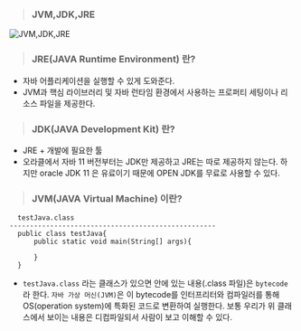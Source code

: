 > ### JVM,JDK,JRE

  ![JVM,JDK,JRE](https://user-images.githubusercontent.com/32498739/176196786-628a86af-b9d3-4bdb-9c10-77b1049f466d.png)

  

> ### JRE(JAVA Runtime Environment) 란? 
* 자바 어플리케이션을 실행할 수 있게 도와준다. 
* JVM과 핵심 라이브러리 및 자바 런타임 환경에서 사용하는 프로퍼티 세팅이나 리소스 파일을 제공한다.


> ### JDK(JAVA Development Kit) 란? 
* JRE + 개발에 필요한 툴
* 오라클에서 자바 11 버전부터는 JDK만 제공하고 JRE는 따로 제공하지 않는다. 하지만 oracle JDK 11 은 유료이기 때문에 OPEN JDK를 무료로 사용할 수 있다. 

> ### JVM(JAVA Virtual Machine) 이란? 
```
  testJava.class
---------------------------------------------------
  public class testJava{
      public static void main(String[] args){

      }
  }
  ```
* `testJava.class` 라는 클래스가 있으면 안에 있는 내용(.class 파일)은 `bytecode`라 한다. `자바 가상 머신(JVM)`은 이 bytecode를 인터프리터와 컴파일러를 통해 OS(operation system)에 특화된 코드로 변환하여 실행한다. 보통 우리가 위 클래스에서 보이는 내용은 디컴파일되서 사람이 보고 이해할 수 있다.

